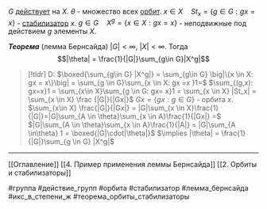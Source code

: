 $G$ [действует](obsidian://open?vault=algebra%203&file=%D0%94%D0%B5%D0%B9%D1%81%D1%82%D0%B2%D0%B8%D0%B5%20%D0%B3%D1%80%D1%83%D0%BF%D0%BF%20%D0%BD%D0%B0%20%D0%BC%D0%BD%D0%BE%D0%B6%D0%B5%D1%81%D1%82%D0%B2%D0%B0%D1%85%2F1.%20%D0%94%D0%B5%D0%B9%D1%81%D1%82%D0%B2%D0%B8%D0%B5%20%D0%B3%D1%80%D1%83%D0%BF%D0%BF) на $X$. 
$\theta$ - множество всех [орбит](obsidian://open?vault=algebra%203&file=%D0%94%D0%B5%D0%B9%D1%81%D1%82%D0%B2%D0%B8%D0%B5%20%D0%B3%D1%80%D1%83%D0%BF%D0%BF%20%D0%BD%D0%B0%20%D0%BC%D0%BD%D0%BE%D0%B6%D0%B5%D1%81%D1%82%D0%B2%D0%B0%D1%85%2F2.%20%D0%9E%D1%80%D0%B1%D0%B8%D1%82%D1%8B%20%D0%B8%20%D1%81%D1%82%D0%B0%D0%B1%D0%B8%D0%BB%D0%B8%D0%B7%D0%B0%D1%82%D0%BE%D1%80%D1%8B).
$x \in X\quad St_x =\{g \in G: gx = x\}$ - [стабилизатор](obsidian://open?vault=algebra%203&file=%D0%94%D0%B5%D0%B9%D1%81%D1%82%D0%B2%D0%B8%D0%B5%20%D0%B3%D1%80%D1%83%D0%BF%D0%BF%20%D0%BD%D0%B0%20%D0%BC%D0%BD%D0%BE%D0%B6%D0%B5%D1%81%D1%82%D0%B2%D0%B0%D1%85%2F2.%20%D0%9E%D1%80%D0%B1%D0%B8%D1%82%D1%8B%20%D0%B8%20%D1%81%D1%82%D0%B0%D0%B1%D0%B8%D0%BB%D0%B8%D0%B7%D0%B0%D1%82%D0%BE%D1%80%D1%8B) $x$.
$g \in G \quad X^g = \{x \in X: gx=x\}$ - неподвижные под действием $g$ элементы $X$.

***Теорема*** (лемма Бернсайда) $|G| < \infty,\ |X| < \infty$. Тогда $$|\theta| = \frac{1}{|G|}\sum_{g\in G}|X^g|$$
>[!tldr] D: 
>$\boxed{\sum_{g\in G} |X^g|} = \sum_{g\in G} \big|\{x \in X: gx = x\}\big| = \sum_{g \in G}\sum_{x \in X: gx =x }1=$
>$\sum_{(g,x): gx=x}1 = \sum_{x\in X}\sum_{g \in G: gx= x}1 = \sum_{x \in X} |St_x| = \sum_{x \in X} \frac {|G|}{|Gx|}$
>$Gx = \{gx:g\in G\}$ - орбита $x$.
>$\sum_{x\in X} \frac{|G|}{|Gx|} = |G|\sum_{x \in X}\frac{1}{|G|}=|G|\sum_{A \in \theta}\sum_{x \in A}\frac{1}{|Gx|} =$ $|G|\sum_{A \in \theta}\sum_{x \in A}\frac{1}{|A|} = |G|\sum_{A \in\theta} 1 = \boxed{|G|\cdot|\theta|}$
>$\implies |\theta| = \frac{1}{|G|}\sum_{g \in G} |X^g|$


---
[[Оглавление]]
[[4. Пример применения леммы Бернсайда]]
[[2. Орбиты и стабилизаторы]]

#группа 
#действие_групп 
#орбита 
#стабилизатор 
#лемма_бернсайда
#икс_в_степени_ж
#теорема_орбиты_стабилизаторы
